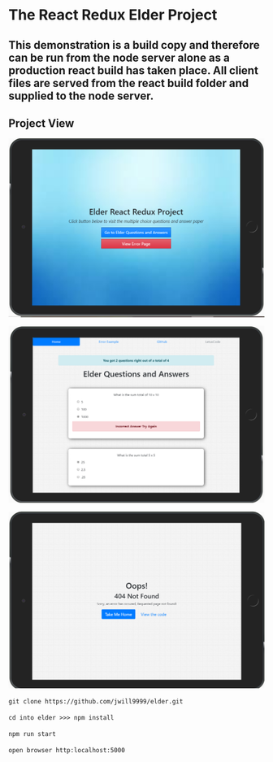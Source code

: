 # The React Redux Elder Project

## This demonstration is a build copy and therefore can be run from the node server alone as a production react build has taken place. All client files are served from the react build folder and supplied to the node server.

## Project View

![](./public/images/elderhome.png)

![](./public/images/elder.png)

![](./public/images/eldererror.png)

```
git clone https://github.com/jwill9999/elder.git

cd into elder >>> npm install

npm run start

open browser http:localhost:5000
```
